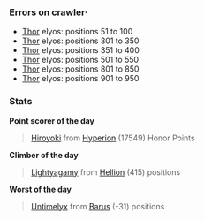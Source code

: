 ### Errors on crawler·
- [Thor](/#/ranking/Thor) elyos: positions 51 to 100
- [Thor](/#/ranking/Thor) elyos: positions 301 to 350
- [Thor](/#/ranking/Thor) elyos: positions 351 to 400
- [Thor](/#/ranking/Thor) elyos: positions 501 to 550
- [Thor](/#/ranking/Thor) elyos: positions 801 to 850
- [Thor](/#/ranking/Thor) elyos: positions 901 to 950


### Stats

**Point scorer of the day**
>[Hiroyoki](/#/character/Hyperion/144612) from [Hyperion](/#/ranking/Hyperion)  (17549) Honor Points


**Climber of the day**
>[Lightyagamy](/#/character/Hellion/524760) from [Hellion](/#/ranking/Hellion)  (415) positions


**Worst of the day**
>[Untimelyx](/#/character/Barus/942617) from [Barus](/#/ranking/Barus)  (-31) positions


